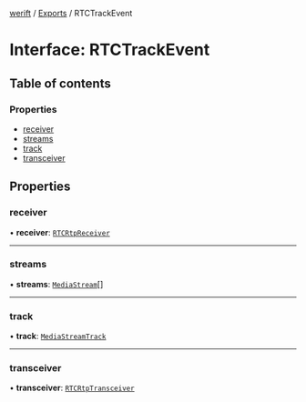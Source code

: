 [werift](../README.md) / [Exports](../modules.md) / RTCTrackEvent

# Interface: RTCTrackEvent

## Table of contents

### Properties

- [receiver](RTCTrackEvent.md#receiver)
- [streams](RTCTrackEvent.md#streams)
- [track](RTCTrackEvent.md#track)
- [transceiver](RTCTrackEvent.md#transceiver)

## Properties

### receiver

• **receiver**: [`RTCRtpReceiver`](../classes/RTCRtpReceiver.md)

___

### streams

• **streams**: [`MediaStream`](../classes/MediaStream.md)[]

___

### track

• **track**: [`MediaStreamTrack`](../classes/MediaStreamTrack.md)

___

### transceiver

• **transceiver**: [`RTCRtpTransceiver`](../classes/RTCRtpTransceiver.md)
